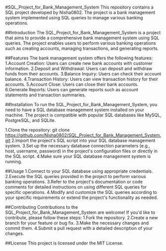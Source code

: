 #SQL_Project_for_Bank_Management_System
This repository contains a SQL project developed by Nisha0802. The project is a bank management system implemented using SQL queries to manage various banking operations.

##Introduction
The SQL_Project_for_Bank_Management_System is a project that aims to provide a comprehensive bank management system using SQL queries. The project enables users to perform various banking operations such as creating accounts, managing transactions, and generating reports.

##Features
The bank management system offers the following features:
1.Account Creation: Users can create new bank accounts with customer information.
2.Deposit and Withdrawal: Users can deposit and withdraw funds from their accounts.
3.Balance Inquiry: Users can check their account balance.
4.Transaction History: Users can view transaction history for their accounts.
5.Account Close: Users can close their bank accounts.
6.Generate Reports: Users can generate reports such as account statements and transaction summaries.

##Installation
To run the SQL_Project_for_Bank_Management_System, you need to have a SQL database management system installed on your machine. The project is compatible with popular SQL databases like MySQL, PostgreSQL, and SQLite.

1.Clone the repository:
git clone https://github.com/Nisha0802/SQL_Project_for_Bank_Management_System.git
2.Import the project's SQL script into your SQL database management system.
3.Set up the necessary database connection parameters (e.g., host, username, password) in the project's configuration files or directly in the SQL script.
4.Make sure your SQL database management system is running.

##Usage
1.Connect to your SQL database using appropriate credentials.
2.Execute the SQL queries provided in the project to perform various banking operations.
3.Refer to the project's documentation or code comments for detailed instructions on using different SQL queries for specific operations.
4.Modify and customize the SQL queries according to your specific requirements or extend the project's functionality as needed.

##Contributing
Contributions to the SQL_Project_for_Bank_Management_System are welcome! If you'd like to contribute, please follow these steps:
1.Fork the repository.
2.Create a new branch for your feature or bug fix.
3.Make the necessary changes and commit them.
4.Submit a pull request with a detailed description of your changes.

##License
This project is licensed under the MIT License.
